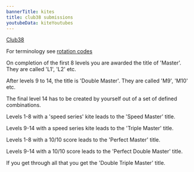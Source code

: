 ```yaml
---
bannerTitle: kites
title: club38 submissions 
youtubeData: kiteYoutubes
---
```


[Club38](https://revkites.com/club-38/)  

For terminology see [rotation codes](/kites/rotation-codes/)

On completion of the first 8 levels you are awarded the title of 'Master'. They
are called 'L1', 'L2' etc.  

After levels 9 to 14, the title is 'Double Master'.
They are called 'M9', 'M10' etc.

The final level 14 has to be created by yourself out of a set of defined combinations.

Levels 1-8 with a 'speed series' kite leads to the 'Speed Master' title.

Levels 9-14 with a speed series kite leads to the 'Triple Master' title. 

Levels 1-8 with a 10/10 score leads to the 'Perfect Master' title.  

Levels 9-14 with a 10/10 score leads to the 'Perfect Double Master' title.  

If you get through all that you get the 'Double Triple Master' title.

